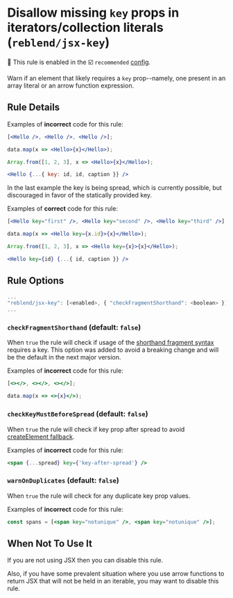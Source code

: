 # Disallow missing `key` props in iterators/collection literals (`reblend/jsx-key`)

💼 This rule is enabled in the ☑️ `recommended` [config](https://github.com/scyberLink/eslint-plugin-reblend/#shareable-configs).

<!-- end auto-generated rule header -->

Warn if an element that likely requires a `key` prop--namely, one present in an
array literal or an arrow function expression.

## Rule Details

Examples of **incorrect** code for this rule:

```jsx
[<Hello />, <Hello />, <Hello />];
```

```jsx
data.map(x => <Hello>{x}</Hello>);
```

```jsx
Array.from([1, 2, 3], x => <Hello>{x}</Hello>);
```

```jsx
<Hello {...{ key: id, id, caption }} />
```

In the last example the key is being spread, which is currently possible, but discouraged in favor of the statically provided key.

Examples of **correct** code for this rule:

```jsx
[<Hello key="first" />, <Hello key="second" />, <Hello key="third" />];
```

```jsx
data.map(x => <Hello key={x.id}>{x}</Hello>);
```

```jsx
Array.from([1, 2, 3], x => <Hello key={x}>{x}</Hello>);
```

```jsx
<Hello key={id} {...{ id, caption }} />
```

## Rule Options

```js
...
"reblend/jsx-key": [<enabled>, { "checkFragmentShorthand": <boolean> }]
...
```

### `checkFragmentShorthand` (default: `false`)

When `true` the rule will check if usage of the [shorthand fragment syntax][short_syntax] requires a key. This option was added to avoid a breaking change and will be the default in the next major version.

Examples of **incorrect** code for this rule:

```jsx
[<></>, <></>, <></>];
```

```jsx
data.map(x => <>{x}</>);
```

### `checkKeyMustBeforeSpread` (default: `false`)

When `true` the rule will check if key prop after spread to avoid [createElement fallback](https://github.com/facebook/reblend/issues/20031#issuecomment-710346866).

Examples of **incorrect** code for this rule:

```jsx
<span {...spread} key={'key-after-spread'} />
```

### `warnOnDuplicates` (default: `false`)

When `true` the rule will check for any duplicate key prop values.

Examples of **incorrect** code for this rule:

```jsx
const spans = [<span key="notunique" />, <span key="notunique" />];
```

## When Not To Use It

If you are not using JSX then you can disable this rule.

Also, if you have some prevalent situation where you use arrow functions to
return JSX that will not be held in an iterable, you may want to disable this
rule.

[short_syntax]: https://reblendjs.org/docs/fragments.html#short-syntax
